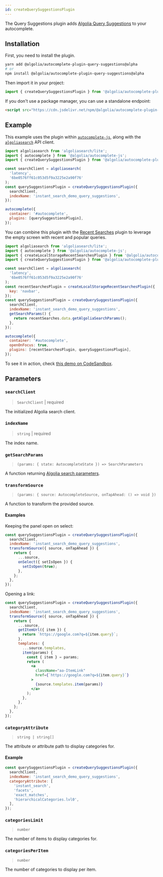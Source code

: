 ```yaml
---
id: createQuerySuggestionsPlugin
---
```


The Query Suggestions plugin adds [Algolia Query Suggestions](https://www.algolia.com/doc/guides/building-search-ui/ui-and-ux-patterns/query-suggestions/js/) to your autocomplete.

## Installation

First, you need to install the plugin.

```bash
yarn add @algolia/autocomplete-plugin-query-suggestions@alpha
# or
npm install @algolia/autocomplete-plugin-query-suggestions@alpha
```

Then import it in your project:

```js
import { createQuerySuggestionsPlugin } from '@algolia/autocomplete-plugin-query-suggestions';
```

If you don't use a package manager, you can use a standalone endpoint:

```html
<script src="https://cdn.jsdelivr.net/npm/@algolia/autocomplete-plugin-query-suggestions@alpha"></script>
```

## Example

This example uses the plugin within [`autocomplete-js`](autocomplete-js), along with the [`algoliasearch`](https://www.npmjs.com/package/algoliasearch) API client.

```js
import algoliasearch from 'algoliasearch/lite';
import { autocomplete } from '@algolia/autocomplete-js';
import { createQuerySuggestionsPlugin } from '@algolia/autocomplete-plugin-query-suggestions';

const searchClient = algoliasearch(
  'latency',
  '6be0576ff61c053d5f9a3225e2a90f76'
);
const querySuggestionsPlugin = createQuerySuggestionsPlugin({
  searchClient,
  indexName: 'instant_search_demo_query_suggestions',
});

autocomplete({
  container: '#autocomplete',
  plugins: [querySuggestionsPlugin],
});
```

You can combine this plugin with the [Recent Searches](createLocalStorageRecentSearchesPlugin) plugin to leverage the empty screen with recent and popular queries.

```js
import algoliasearch from 'algoliasearch/lite';
import { autocomplete } from '@algolia/autocomplete-js';
import { createLocalStorageRecentSearchesPlugin } from '@algolia/autocomplete-plugin-recent-searches';
import { createQuerySuggestionsPlugin } from '@algolia/autocomplete-plugin-query-suggestions';

const searchClient = algoliasearch(
  'latency',
  '6be0576ff61c053d5f9a3225e2a90f76'
);
const recentSearchesPlugin = createLocalStorageRecentSearchesPlugin({
  key: 'navbar',
});
const querySuggestionsPlugin = createQuerySuggestionsPlugin({
  searchClient,
  indexName: 'instant_search_demo_query_suggestions',
  getSearchParams() {
    return recentSearches.data.getAlgoliaSearchParams();
  },
});

autocomplete({
  container: '#autocomplete',
  openOnFocus: true,
  plugins: [recentSearchesPlugin, querySuggestionsPlugin],
});
```

To see it in action, check [this demo on CodeSandbox](https://fzb4m.csb.app/).

## Parameters

### `searchClient`

> `SearchClient` | required

The initialized Algolia search client.

### `indexName`

> `string` | required

The index name.

### `getSearchParams`

> `(params: { state: AutocompleteState }) => SearchParameters`

A function returning [Algolia search parameters](https://www.algolia.com/doc/api-reference/search-api-parameters/).

### `transformSource`

> `(params: { source: AutocompleteSource, onTapAhead: () => void })`

A function to transform the provided source.

#### Examples

Keeping the panel open on select:

```jsx
const querySuggestionsPlugin = createQuerySuggestionsPlugin({
  searchClient,
  indexName: 'instant_search_demo_query_suggestions',
  transformSource({ source, onTapAhead }) {
    return {
      ...source,
      onSelect({ setIsOpen }) {
        setIsOpen(true);
      },
    };
  },
});
```

Opening a link:

```jsx
const querySuggestionsPlugin = createQuerySuggestionsPlugin({
  searchClient,
  indexName: 'instant_search_demo_query_suggestions',
  transformSource({ source, onTapAhead }) {
    return {
      ...source,
      getItemUrl({ item }) {
        return `https://google.com?q=${item.query}`;
      },
      templates: {
        ...source.templates,
        item(params) {
          const { item } = params;
          return (
            <a
              className="aa-ItemLink"
              href={`https://google.com?q=${item.query}`}
            >
              {source.templates.item(params)}
            </a>
          );
        },
      },
    };
  },
});
```

### `categoryAttribute`

> `string | string[]`

The attribute or attribute path to display categories for.

#### Example

```js
const querySuggestionsPlugin = createQuerySuggestionsPlugin({
  searchClient,
  indexName: 'instant_search_demo_query_suggestions',
  categoryAttribute: [
    'instant_search',
    'facets',
    'exact_matches',
    'hierarchicalCategories.lvl0',
  ],
});
```

### `categoriesLimit`

> `number`

The number of items to display categories for.

### `categoriesPerItem`

> `number`

The number of categories to display per item.
